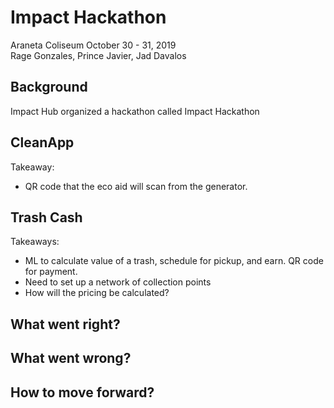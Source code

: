 # Impact Hackathon
Araneta Coliseum
October 30 - 31, 2019
<br>Rage Gonzales, Prince Javier, Jad Davalos

## Background
Impact Hub organized a hackathon called Impact Hackathon

## CleanApp
Takeaway: 
* QR code that the eco aid will scan from the generator.

## Trash Cash
Takeaways: 
* ML to calculate value of a trash, schedule for pickup, and earn. QR code for payment.
* Need to set up a network of collection points
* How will the pricing be calculated?

## What went right?

## What went wrong?

## How to move forward?
